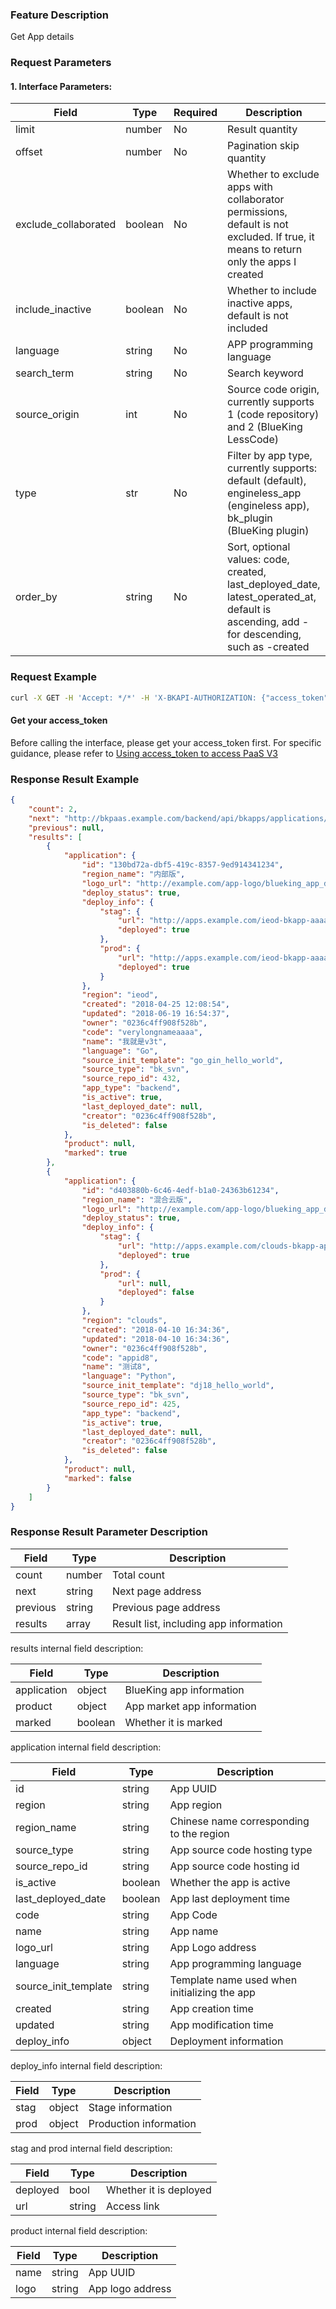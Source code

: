 ### Feature Description
Get App details

### Request Parameters

#### 1. Interface Parameters:

| Field | Type | Required | Description |
| ------ | ------ | ------ | ------ |
| limit | number | No | Result quantity |
| offset | number | No | Pagination skip quantity |
| exclude_collaborated | boolean | No | Whether to exclude apps with collaborator permissions, default is not excluded. If true, it means to return only the apps I created |
| include_inactive | boolean | No | Whether to include inactive apps, default is not included |
| language | string | No | APP programming language |
| search_term | string | No | Search keyword |
| source_origin | int | No | Source code origin, currently supports 1 (code repository) and 2 (BlueKing LessCode) |
| type | str | No | Filter by app type, currently supports: default (default), engineless_app (engineless app), bk_plugin (BlueKing plugin) |
| order_by | string | No | Sort, optional values: code, created, last_deployed_date, latest_operated_at, default is ascending, add - for descending, such as -created |

### Request Example
```bash
curl -X GET -H 'Accept: */*' -H 'X-BKAPI-AUTHORIZATION: {"access_token": "your_access_token"}' http://bkapi.example.com/api/bkpaas3/bkapps/applications/lists/detailed
```

#### Get your access_token
Before calling the interface, please get your access_token first. For specific guidance, please refer to [Using access_token to access PaaS V3](https://bk.tencent.com/docs/markdown/PaaS3.0/topics/paas/access_token)

### Response Result Example
```json
{
    "count": 2,
    "next": "http://bkpaas.example.com/backend/api/bkapps/applications/lists/detailed?limit=12&amp;offset=12",
    "previous": null,
    "results": [
        {
            "application": {
                "id": "130bd72a-dbf5-419c-8357-9ed914341234",
                "region_name": "内部版",
                "logo_url": "http://example.com/app-logo/blueking_app_default.png",
                "deploy_status": true,
                "deploy_info": {
                    "stag": {
                        "url": "http://apps.example.com/ieod-bkapp-aaaa-stag/",
                        "deployed": true
                    },
                    "prod": {
                        "url": "http://apps.example.com/ieod-bkapp-aaaa-prod/",
                        "deployed": true
                    }
                },
                "region": "ieod",
                "created": "2018-04-25 12:08:54",
                "updated": "2018-06-19 16:54:37",
                "owner": "0236c4ff908f528b",
                "code": "verylongnameaaaa",
                "name": "我就是v3t",
                "language": "Go",
                "source_init_template": "go_gin_hello_world",
                "source_type": "bk_svn",
                "source_repo_id": 432,
                "app_type": "backend",
                "is_active": true,
                "last_deployed_date": null,
                "creator": "0236c4ff908f528b",
                "is_deleted": false
            },
            "product": null,
            "marked": true
        },
        {
            "application": {
                "id": "d403880b-6c46-4edf-b1a0-24363b61234",
                "region_name": "混合云版",
                "logo_url": "http://example.com/app-logo/blueking_app_default.png",
                "deploy_status": true,
                "deploy_info": {
                    "stag": {
                        "url": "http://apps.example.com/clouds-bkapp-appid-stag/",
                        "deployed": true
                    },
                    "prod": {
                        "url": null,
                        "deployed": false
                    }
                },
                "region": "clouds",
                "created": "2018-04-10 16:34:36",
                "updated": "2018-04-10 16:34:36",
                "owner": "0236c4ff908f528b",
                "code": "appid8",
                "name": "测试8",
                "language": "Python",
                "source_init_template": "dj18_hello_world",
                "source_type": "bk_svn",
                "source_repo_id": 425,
                "app_type": "backend",
                "is_active": true,
                "last_deployed_date": null,
                "creator": "0236c4ff908f528b",
                "is_deleted": false
            },
            "product": null,
            "marked": false
        }
	]
}

```

### Response Result Parameter Description

| Field | Type | Description |
| ------ | ------ | ------ |
| count | number | Total count |
| next | string | Next page address |
| previous | string | Previous page address |
| results | array | Result list, including app information |

results internal field description:

| Field | Type | Description |
| ------ | ------ | ------ |
| application | object | BlueKing app information |
| product | object | App market app information |
| marked | boolean | Whether it is marked |

application internal field description:

| Field | Type | Description |
| ------ | ------ | ------ |
| id | string | App UUID |
| region | string | App region |
| region_name | string | Chinese name corresponding to the region |
| source_type | string | App source code hosting type |
| source_repo_id | string | App source code hosting id |
| is_active | boolean | Whether the app is active |
| last_deployed_date | boolean | App last deployment time |
| code | string | App Code |
| name | string | App name |
| logo_url | string | App Logo address |
| language | string | App programming language |
| source_init_template | string | Template name used when initializing the app |
| created | string | App creation time |
| updated | string | App modification time |
| deploy_info | object | Deployment information |

deploy_info internal field description:

| Field | Type | Description |
| ------ | ------ | ------ |
| stag | object | Stage information |
| prod | object | Production information |

stag and prod internal field description:

| Field | Type | Description |
| ------ | ------ | ------ |
| deployed | bool | Whether it is deployed |
| url | string | Access link |

product internal field description:

| Field | Type | Description |
| ------ | ------ | ------ |
| name | string | App UUID |
| logo | string | App logo address |